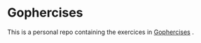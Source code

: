 # Gophercises

This is a personal repo containing the exercices in [Gophercises](https://gophercises.com) .
